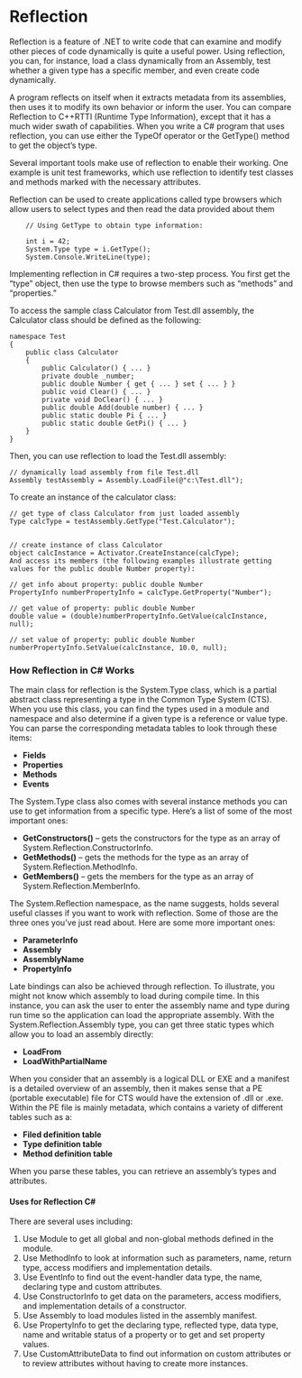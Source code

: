 # Reflection

Reflection is a feature of .NET to write code that can examine and modify other pieces of code dynamically is quite a useful power. Using reflection, you can, for instance, load a class dynamically from an Assembly, test whether a given type has a specific member, and even create code dynamically.

A program reflects on itself when it extracts metadata from its assemblies, then uses it to modify its own behavior or inform the user. You can compare Reflection to C++RTTI (Runtime Type Information), except that it has a much wider swath of capabilities. When you write a C# program that uses reflection, you can use either the TypeOf operator or the GetType() method to get the object’s type.

Several important tools make use of reflection to enable their working. One example is unit test frameworks, which use reflection to identify test classes and methods marked with the necessary attributes.

Reflection can be used to create applications called type browsers which allow users to select types and then read the data provided about them

```
    // Using GetType to obtain type information:

    int i = 42;
    System.Type type = i.GetType();
    System.Console.WriteLine(type);
```

Implementing reflection in C# requires a two-step process. You first get the “type” object, then use the type to browse members such as “methods” and “properties.”


To access the sample class Calculator from Test.dll assembly, the Calculator class should be defined as the following:

```
namespace Test
{
    public class Calculator
    {
        public Calculator() { ... }
        private double _number;
        public double Number { get { ... } set { ... } }
        public void Clear() { ... }
        private void DoClear() { ... }
        public double Add(double number) { ... }
        public static double Pi { ... }
        public static double GetPi() { ... }
    }
}
```

Then, you can use reflection to load the Test.dll assembly:

```
// dynamically load assembly from file Test.dll
Assembly testAssembly = Assembly.LoadFile(@"c:\Test.dll");
```

To create an instance of the calculator class:

```
// get type of class Calculator from just loaded assembly
Type calcType = testAssembly.GetType("Test.Calculator");
 

// create instance of class Calculator
object calcInstance = Activator.CreateInstance(calcType);
And access its members (the following examples illustrate getting values for the public double Number property):

// get info about property: public double Number
PropertyInfo numberPropertyInfo = calcType.GetProperty("Number");

// get value of property: public double Number
double value = (double)numberPropertyInfo.GetValue(calcInstance, null);

// set value of property: public double Number
numberPropertyInfo.SetValue(calcInstance, 10.0, null);

```

### How Reflection in C# Works

The main class for reflection is the System.Type class, which is a partial abstract class representing a type in the Common Type System (CTS). When you use this class, you can find the types used in a module and namespace and also determine if a given type is a reference or value type. You can parse the corresponding metadata tables to look through these items:

- <b>Fields</b>
- <b>Properties</b>
- <b>Methods</b>
- <b>Events</b>

The System.Type class also comes with several instance methods you can use to get information from a specific type. Here’s a list of some of the most important ones:

- <b>GetConstructors()</b> – gets the constructors for the type as an array of System.Reflection.ConstructorInfo.
- <b>GetMethods()</b> – gets the methods for the type as an array of System.Reflection.MethodInfo.
- <b>GetMembers()</b> – gets the members for the type as an array of System.Reflection.MemberInfo.

The System.Reflection namespace, as the name suggests, holds several useful classes if you want to work with reflection. Some of those are the three ones you’ve just read about. Here are some more important ones:

- <b>ParameterInfo</b>
- <b>Assembly</b>
- <b>AssemblyName</b>
- <b>PropertyInfo</b>

Late bindings can also be achieved through reflection. To illustrate, you might not know which assembly to load during compile time. In this instance, you can ask the user to enter the assembly name and type during run time so the application can load the appropriate assembly. With the System.Reflection.Assembly type, you can get three static types which allow you to load an assembly directly:

- <b>LoadFrom</b>
- <b>LoadWithPartialName</b>

When you consider that an assembly is a logical DLL or EXE and a manifest is a detailed overview of an assembly, then it makes sense that a PE (portable executable) file for CTS would have the extension of .dll or .exe. Within the PE file is mainly metadata, which contains a variety of different tables such as a:

- <b>Filed definition table</b>
- <b>Type definition table</b>
- <b>Method definition table</b>

When you parse these tables, you can retrieve an assembly’s types and attributes.

#### Uses for Reflection C#
There are several uses including:

1. Use Module to get all global and non-global methods defined in the module.
2. Use MethodInfo to look at information such as parameters, name, return type, access modifiers and implementation details.
3. Use EventInfo to find out the event-handler data type, the name, declaring type and custom attributes.
4. Use ConstructorInfo to get data on the parameters, access modifiers, and implementation details of a constructor.
5. Use Assembly to load modules listed in the assembly manifest.
6. Use PropertyInfo to get the declaring type, reflected type, data type, name and writable status of a property or to get and set property values.
7. Use CustomAttributeData to find out information on custom attributes or to review attributes without having to create more instances.